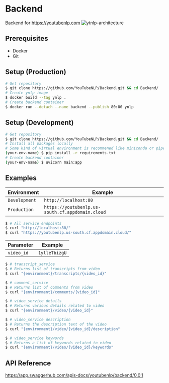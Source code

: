 # Backend
Backend for https://youtubenlp.com
![ytnlp-architecture](https://user-images.githubusercontent.com/31156696/89206709-4aedba00-d5d7-11ea-9b9c-b7ec6ad23a45.png)

## Prerequisites
- Docker
- Git

## Setup (Production)
```bash
# Get repository
$ git clone https://github.com/YouTubeNLP/Backend.git && cd Backend/
# Create ynlp image
$ docker build --tag ynlp .
# Create backend container
$ docker run --detach --name backend --publish 80:80 ynlp
 ```

## Setup (Development)
```bash
# Get repository
$ git clone https://github.com/YouTubeNLP/Backend.git && cd Backend/
# Install all packages locally
# Some kind of virtual environment is recommened like miniconda or pipenv
(your-env-name) $ pip install -r requirements.txt
# Create backend container
(your-env-name) $ uvicorn main:app
 ```

## Examples
| Environment | Example 
| - | - 
| `Development` | `http://localhost:80`
| `Production` | `https://youtubenlp.us-south.cf.appdomain.cloud`

```bash
$ # All service endpoints
$ curl "http://localhost:80/"
$ curl "https://youtubenlp.us-south.cf.appdomain.cloud/"
```

| Parameter | Example 
| - | - 
| `video_id` | `1ylleTbizgU`

```bash
$ # transcript_service
$ # Returns list of transcripts from video
$ curl "{environment}/transcripts/{video_id}"
```
```bash
$ # comment_service
$ # Returns list of comments from video
$ curl "{environment}/comments/{video_id}"
```
```bash
$ # video_service details
$ # Returns various details related to video
$ curl "{environment}/video/{video_id}"
```
```bash
$ # video_service description
$ # Returns the description text of the video
$ curl "{environment}/video/{video_id}/description"
```
```bash
$ # video_service keywords
$ # Returns a list of keywords related to video
$ curl "{environment}/video/{video_id}/keywords"
```

## API Reference
https://app.swaggerhub.com/apis-docs/youtubenlp/backend/0.0.1
